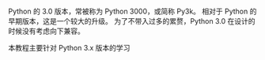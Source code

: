 
<br>

Python 的 3.0 版本，常被称为 Python 3000，或简称 Py3k。
相对于 Python 的早期版本，这是一个较大的升级。
为了不带入过多的累赘，Python 3.0 在设计的时候没有考虑向下兼容。

本教程主要针对 Python 3.x 版本的学习